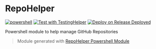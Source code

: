 # RepoHelper

[![powershell](https://github.com/rulasg/RepoHelper/actions/workflows/powershell.yml/badge.svg)](https://github.com/rulasg/RepoHelper/actions/workflows/powershell.yml)
[![Test with TestingHelper](https://github.com/rulasg/RepoHelper/actions/workflows/test_with_TestingHelper.yml/badge.svg)](https://github.com/rulasg/RepoHelper/actions/workflows/test_with_TestingHelper.yml)
[![Deploy on Release Deployed](https://github.com/rulasg/RepoHelper/actions/workflows/deploy_module_on_release.yml/badge.svg)](https://github.com/rulasg/RepoHelper/actions/workflows/deploy_module_on_release.yml)

Powershell module to help manage GitHub Repositories

> Module generated with [RepoHelper Powershell Module](https://www.powershellgallery.com/packages/RepoHelper/)

